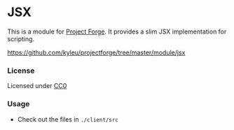 <!--- Content managed by Project Forge, see [projectforge.md] for details. -->
# JSX

This is a module for [Project Forge](https://projectforge.dev). It provides a slim JSX implementation for scripting.

https://github.com/kyleu/projectforge/tree/master/module/jsx

### License

Licensed under [CC0](https://creativecommons.org/publicdomain/zero/1.0)

### Usage
- Check out the files in `./client/src`
